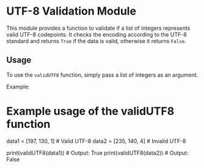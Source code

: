 # UTF-8 Validation Module

This module provides a function to validate if a list of integers represents valid UTF-8 codepoints. It checks the encoding according to the UTF-8 standard and returns `True` if the data is valid, otherwise it returns `False`.

## Usage

To use the `validUTF8` function, simply pass a list of integers as an argument.

Example:
# Example usage of the validUTF8 function
data1 = [197, 130, 1]  # Valid UTF-8
data2 = [235, 140, 4]  # Invalid UTF-8

print(validUTF8(data1))  # Output: True
print(validUTF8(data2))  # Output: False
